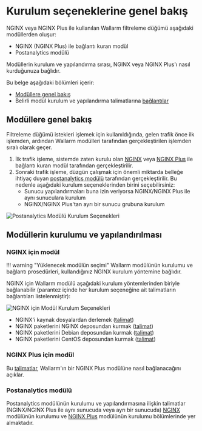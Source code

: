 #   Kurulum seçeneklerine genel bakış

[img-postanalytics-options]:    ../images/installation-nginx-overview/postanalytics-options.png
[img-nginx-options]:            ../images/installation-nginx-overview/nginx-options.png

[anchor-mod-overview]:              #modules-overview
[anchor-mod-installation]:          #installing-and-configuring-the-modules
[anchor-mod-inst-nginx]:            #module-for-nginx
[anchor-mod-inst-nginxplus]:        #module-for-nginx-plus
[anchor-mod-inst-postanalytics]:    #postanalytics-module

[link-ig-nginx]:                    ../installation/nginx/dynamic-module.md
[link-ig-nginx-distr]:              ../installation/nginx/dynamic-module-from-distr.md
[link-ig-nginxplus]:                ../installation/nginx-plus.md

<!-- !!!!! TO MOVE -->

NGINX veya NGINX Plus ile kullanılan Wallarm filtreleme düğümü aşağıdaki modüllerden oluşur:
*   NGINX (NGINX Plus) ile bağlantı kuran modül
*   Postanalytics modülü

Modüllerin kurulum ve yapılandırma sırası, NGINX veya NGINX Plus'ı nasıl kurduğunuza bağlıdır.

Bu belge aşağıdaki bölümleri içerir:

*   [Modüllere genel bakış][anchor-mod-overview]
*   Belirli modül kurulum ve yapılandırma talimatlarına [bağlantılar][anchor-mod-installation]

##  Modüllere genel bakış

Filtreleme düğümü istekleri işlemek için kullanıldığında, gelen trafik önce ilk işlemden, ardından Wallarm modülleri tarafından gerçekleştirilen işlemden sıralı olarak geçer.

1.  İlk trafik işleme, sistemde zaten kurulu olan [NGINX][anchor-mod-inst-nginx] veya [NGINX Plus][anchor-mod-inst-nginxplus] ile bağlantı kuran modül tarafından gerçekleştirilir.
2.  Sonraki trafik işleme, düzgün çalışmak için önemli miktarda belleğe ihtiyaç duyan [postanalytics modülü][anchor-mod-inst-postanalytics] tarafından gerçekleştirilir. Bu nedenle aşağıdaki kurulum seçeneklerinden birini seçebilirsiniz:
    *   Sunucu yapılandırmaları buna izin veriyorsa NGINX/NGINX Plus ile aynı sunuculara kurulum
    *   NGINX/NGINX Plus'tan ayrı bir sunucu grubuna kurulum

![Postanalytics Modülü Kurulum Seçenekleri][img-postanalytics-options]

##  Modüllerin kurulumu ve yapılandırılması

### NGINX için modül

!!! warning "Yüklenecek modülün seçimi"
    Wallarm modülünün kurulumu ve bağlantı prosedürleri, kullandığınız NGINX kurulum yöntemine bağlıdır.

NGINX için Wallarm modülü aşağıdaki kurulum yöntemlerinden biriyle bağlanabilir (parantez içinde her kurulum seçeneğine ait talimatların bağlantıları listelenmiştir):

![NGINX için Modül Kurulum Seçenekleri][img-nginx-options]

*   NGINX'i kaynak dosyalardan derlemek ([talimat][link-ig-nginx])
*   NGINX paketlerini NGINX deposundan kurmak ([talimat][link-ig-nginx])
*   NGINX paketlerini Debian deposundan kurmak ([talimat][link-ig-nginx-distr])
*   NGINX paketlerini CentOS deposundan kurmak ([talimat][link-ig-nginx-distr])

### NGINX Plus için modül

Bu [talimatlar][link-ig-nginxplus], Wallarm'ın bir NGINX Plus modülüne nasıl bağlanacağını açıklar.

### Postanalytics modülü

Postanalytics modülünün kurulumu ve yapılandırmasına ilişkin talimatlar (NGINX/NGINX Plus ile aynı sunucuda veya ayrı bir sunucuda) [NGINX][anchor-mod-inst-nginx] modülünün kurulumu ve [NGINX Plus][anchor-mod-inst-nginxplus] modülünün kurulumu bölümlerinde yer almaktadır.